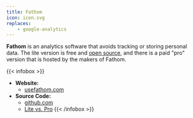 ```yaml
---
title: Fathom
icon: icon.svg
replaces:
    - google-analytics
---
```


**Fathom** is an analytics software that avoids tracking or storing personal data. The lite version is free and [open source][floss], and there is a paid "pro" version that is hosted by the makers of Fathom.

{{< infobox >}}
- **Website:**
    - [usefathom.com](https://usefathom.com)
- **Source Code:**
    - [github.com](https://github.com/usefathom/fathom)
    - [Lite vs. Pro](https://github.com/usefathom/fathom#lite-vs-pro)
{{< /infobox >}}

[floss]: https://web.archive.org/web/20180904102804/https://switching.social/what-is-open-source-software/